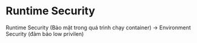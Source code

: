# Runtime Security

Runtime Security (Bảo mật trong quá trình chạy container) -> Environment Security (đảm bảo low privilen)
